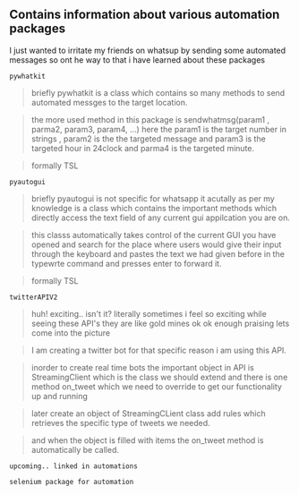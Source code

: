 ## Contains information about various automation packages

I just wanted to irritate my friends on whatsup by sending some automated messages so ont he way to that i have learned about these packages

` pywhatkit `

> briefly pywhatkit is a class which contains so many methods to send automated messges to the target location.

> the more used method in this package is sendwhatmsg(param1 , parma2, param3, param4, ...) here the param1 is the target number in strings , param2 is the the targeted message and param3 is the targeted hour in 24clock and parma4 is the targeted minute.

> formally TSL


` pyautogui `

> briefly pyautogui is not specific for whatsapp it acutally as per my knowledge is a class which contains the important methods which directly access the text field of any current gui appilcation you are on.

> this classs automatically takes control of the current GUI you have opened and search for the place where users would give their input through the keyboard and pastes the text we had given before in the typewrte command and presses enter to forward it.

> formally TSL


` twitterAPIV2 `

> huh! exciting.. isn't it? literally sometimes i feel so exciting while seeing these API's they are like gold mines ok ok enough praising lets come into the picture

> I am creating a twitter bot for that specific reason i am using this API.

> inorder to create real time bots the important object in API is StreamingClient which is the class we should extend and there is one method on_tweet which we need to override to get our functionality up and running

> later create an object of StreamingCLient class add rules which retrieves the specific type of tweets we needed.

> and when the object is filled with items the on_tweet method is automatically be called.

` upcoming.. linked in automations `

`selenium package for automation `
